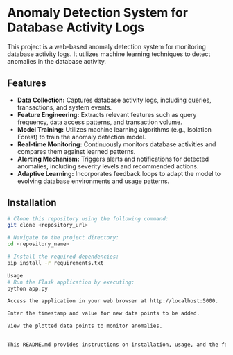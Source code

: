 # Anomaly Detection System for Database Activity Logs

This project is a web-based anomaly detection system for monitoring database activity logs. It utilizes machine learning techniques to detect anomalies in the database activity.

## Features

- **Data Collection:** Captures database activity logs, including queries, transactions, and system events.
- **Feature Engineering:** Extracts relevant features such as query frequency, data access patterns, and transaction volume.
- **Model Training:** Utilizes machine learning algorithms (e.g., Isolation Forest) to train the anomaly detection model.
- **Real-time Monitoring:** Continuously monitors database activities and compares them against learned patterns.
- **Alerting Mechanism:** Triggers alerts and notifications for detected anomalies, including severity levels and recommended actions.
- **Adaptive Learning:** Incorporates feedback loops to adapt the model to evolving database environments and usage patterns.

## Installation

```bash
# Clone this repository using the following command:
git clone <repository_url>

# Navigate to the project directory:
cd <repository_name>

# Install the required dependencies:
pip install -r requirements.txt

Usage
# Run the Flask application by executing:
python app.py

Access the application in your web browser at http://localhost:5000.

Enter the timestamp and value for new data points to be added.

View the plotted data points to monitor anomalies.


This README.md provides instructions on installation, usage, and the features of the anomaly detection system with included bash scripts.
